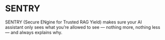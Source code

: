 # SENTRY
SENTRY (Secure ENgine for Trusted RAG Yield) makes sure your AI assistant only sees what you’re allowed to see — nothing more, nothing less — and always explains why.
